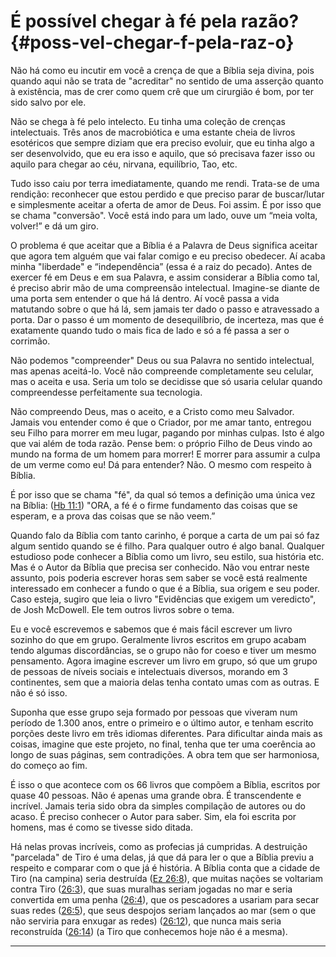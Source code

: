 # É possível chegar à fé pela razão? {#poss-vel-chegar-f-pela-raz-o}

Não há como eu incutir em você a crença de que a Bíblia seja divina, pois quando aqui não se trata de &quot;acreditar&quot; no sentido de uma asserção quanto à existência, mas de crer como quem crê que um cirurgião é bom, por ter sido salvo por ele.

Não se chega à fé pelo intelecto. Eu tinha uma coleção de crenças intelectuais. Três anos de macrobiótica e uma estante cheia de livros esotéricos que sempre diziam que era preciso evoluir, que eu tinha algo a ser desenvolvido, que eu era isso e aquilo, que só precisava fazer isso ou aquilo para chegar ao céu, nirvana, equilíbrio, Tao, etc.

Tudo isso caiu por terra imediatamente, quando me rendi. Trata-se de uma rendição: reconhecer que estou perdido e que preciso parar de buscar/lutar e simplesmente aceitar a oferta de amor de Deus. Foi assim. É por isso que se chama &quot;conversão&quot;. Você está indo para um lado, ouve um “meia volta, volver!” e dá um giro.

O problema é que aceitar que a Bíblia é a Palavra de Deus significa aceitar que agora tem alguém que vai falar comigo e eu preciso obedecer. Aí acaba minha &quot;liberdade&quot; e “independência” (essa é a raiz do pecado). Antes de exercer fé em Deus e em sua Palavra, e assim considerar a Bíblia como tal, é preciso abrir mão de uma compreensão intelectual. Imagine-se diante de uma porta sem entender o que há lá dentro. Aí você passa a vida matutando sobre o que há lá, sem jamais ter dado o passo e atravessado a porta. Dar o passo é um momento de desequilíbrio, de incerteza, mas que é exatamente quando tudo o mais fica de lado e só a fé passa a ser o corrimão.

Não podemos &quot;compreender&quot; Deus ou sua Palavra no sentido intelectual, mas apenas aceitá-lo. Você não compreende completamente seu celular, mas o aceita e usa. Seria um tolo se decidisse que só usaria celular quando compreendesse perfeitamente sua tecnologia.

Não compreendo Deus, mas o aceito, e a Cristo como meu Salvador. Jamais vou entender como é que o Criador, por me amar tanto, entregou seu Filho para morrer em meu lugar, pagando por minhas culpas. Isto é algo que vai além de toda razão. Pense bem: o próprio Filho de Deus vindo ao mundo na forma de um homem para morrer! E morrer para assumir a culpa de um verme como eu! Dá para entender? Não. O mesmo com respeito à Bíblia.

É por isso que se chama &quot;fé&quot;, da qual só temos a definição uma única vez na Bíblia: ([Hb 11:1](http://bibliaonline.com.br/acf/hb/11/1)) &quot;ORA, a fé é o firme fundamento das coisas que se esperam, e a prova das coisas que se não veem.”

Quando falo da Bíblia com tanto carinho, é porque a carta de um pai só faz algum sentido quando se é filho. Para qualquer outro é algo banal. Qualquer estudioso pode conhecer a Bíblia como um livro, seu estilo, sua história etc. Mas é o Autor da Bíblia que precisa ser conhecido. Não vou entrar neste assunto, pois poderia escrever horas sem saber se você está realmente interessado em conhecer a fundo o que é a Bíblia, sua origem e seu poder. Caso esteja, sugiro que leia o livro &quot;Evidências que exigem um veredicto&quot;, de Josh McDowell. Ele tem outros livros sobre o tema.

Eu e você escrevemos e sabemos que é mais fácil escrever um livro sozinho do que em grupo. Geralmente livros escritos em grupo acabam tendo algumas discordâncias, se o grupo não for coeso e tiver um mesmo pensamento. Agora imagine escrever um livro em grupo, só que um grupo de pessoas de níveis sociais e intelectuais diversos, morando em 3 continentes, sem que a maioria delas tenha contato umas com as outras. E não é só isso.

Suponha que esse grupo seja formado por pessoas que viveram num período de 1.300 anos, entre o primeiro e o último autor, e tenham escrito porções deste livro em três idiomas diferentes. Para dificultar ainda mais as coisas, imagine que este projeto, no final, tenha que ter uma coerência ao longo de suas páginas, sem contradições. A obra tem que ser harmoniosa, do começo ao fim.

É isso o que acontece com os 66 livros que compõem a Bíblia, escritos por quase 40 pessoas. Não é apenas uma grande obra. É transcendente e incrível. Jamais teria sido obra da simples compilação de autores ou do acaso. É preciso conhecer o Autor para saber. Sim, ela foi escrita por homens, mas é como se tivesse sido ditada.

Há nelas provas incríveis, como as profecias já cumpridas. A destruição &quot;parcelada&quot; de Tiro é uma delas, já que dá para ler o que a Bíblia previu a respeito e comparar com o que já é história. A Bíblia conta que a cidade de Tiro (na campina) seria destruída ([Ez 26:8](http://bibliaonline.com.br/acf/ez/26/8)), que muitas nações se voltariam contra Tiro ([26:3](http://bibliaonline.com.br/acf/ex/26/3)), que suas muralhas seriam jogadas no mar e seria convertida em uma penha ([26:4](http://bibliaonline.com.br/acf/ex/26/4)), que os pescadores a usariam para secar suas redes ([26:5](http://bibliaonline.com.br/acf/ex/26/5)), que seus despojos seriam lançados ao mar (sem o que não serviria para enxugar as redes) ([26:12](http://bibliaonline.com.br/acf/ex/26/12)), que nunca mais seria reconstruída ([26:14](http://bibliaonline.com.br/acf/ex/26/14)) (a Tiro que conhecemos hoje não é a mesma).

*****